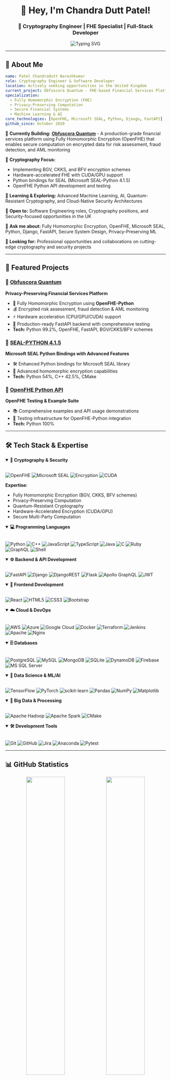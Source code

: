 <div align="center">

# 👋 Hey, I'm Chandra Dutt Patel!

### 🔐 Cryptography Engineer | FHE Specialist | Full-Stack Developer

<img src="https://readme-typing-svg.herokuapp.com?font=Fira+Code&weight=600&size=28&duration=3000&pause=1000&color=00D9FF&center=true&vCenter=true&width=800&lines=Fully+Homomorphic+Encryption+Expert;Building+Privacy-Preserving+Financial+Systems;OpenFHE+%7C+SEAL+%7C+Quantum-Resistant+Cryptography;Open+to+UK+Opportunities" alt="Typing SVG" />

</div>

---

## 🎯 About Me

```yaml
name: Patel Chandradutt Nareshkumar
role: Cryptography Engineer & Software Developer
location: Actively seeking opportunities in the United Kingdom
current_project: Obfuscora Quantum - FHE-based Financial Services Platform
specialization: 
  - Fully Homomorphic Encryption (FHE)
  - Privacy-Preserving Computation
  - Secure Financial Systems
  - Machine Learning & AI
core_technologies: [OpenFHE, Microsoft SEAL, Python, Django, FastAPI]
github_since: October 2020
```

🔭 **Currently Building:** [**Obfuscora Quantum**](https://github.com/chandradutt5746/obfuscora-quantum) - A production-grade financial services platform using Fully Homomorphic Encryption (OpenFHE) that enables secure computation on encrypted data for risk assessment, fraud detection, and AML monitoring  

🔐 **Cryptography Focus:**
- Implementing BGV, CKKS, and BFV encryption schemes
- Hardware-accelerated FHE with CUDA/GPU support
- Python bindings for SEAL (Microsoft SEAL-Python 4.1.5)
- OpenFHE Python API development and testing

🌱 **Learning & Exploring:** Advanced Machine Learning, AI, Quantum-Resistant Cryptography, and Cloud-Native Security Architectures  

💼 **Open to:** Software Engineering roles, Cryptography positions, and Security-focused opportunities in the UK  

💬 **Ask me about:** Fully Homomorphic Encryption, OpenFHE, Microsoft SEAL, Python, Django, FastAPI, Secure System Design, Privacy-Preserving ML

🤝 **Looking for:** Professional opportunities and collaborations on cutting-edge cryptography and security projects

---

## 🔬 Featured Projects

### 🌟 [Obfuscora Quantum](https://github.com/chandradutt5746/obfuscora-quantum)
**Privacy-Preserving Financial Services Platform**
- 🔐 Fully Homomorphic Encryption using **OpenFHE-Python**
- 💰 Encrypted risk assessment, fraud detection & AML monitoring
- ⚡ Hardware acceleration (CPU/GPU/CUDA) support
- 🎯 Production-ready FastAPI backend with comprehensive testing
- **Tech:** Python 99.2%, OpenFHE, FastAPI, BGV/CKKS/BFV schemes

### 🔧 [SEAL-PYTHON 4.1.5](https://github.com/chandradutt5746/SEAL-PYTHON-4.1.5)
**Microsoft SEAL Python Bindings with Advanced Features**
- 🛠️ Enhanced Python bindings for Microsoft SEAL library
- 🔐 Advanced homomorphic encryption capabilities
- **Tech:** Python 54%, C++ 42.5%, CMake

### 🧪 [OpenFHE Python API](https://github.com/chandradutt5746/openfhe-python-api)
**OpenFHE Testing & Example Suite**
- 📚 Comprehensive examples and API usage demonstrations
- 🧪 Testing infrastructure for OpenFHE-Python integration
- **Tech:** Python 100%

---

## 🛠️ Tech Stack & Expertise

<details open>
<summary><b>🔐 Cryptography & Security</b></summary>
<br>

![OpenFHE](https://img.shields.io/badge/OpenFHE-Fully_Homomorphic_Encryption-blue?style=for-the-badge)
![Microsoft SEAL](https://img.shields.io/badge/Microsoft_SEAL-Cryptography-0078D4?style=for-the-badge)
![Encryption](https://img.shields.io/badge/FHE-BGV%20%7C%20CKKS%20%7C%20BFV-red?style=for-the-badge)
![CUDA](https://img.shields.io/badge/CUDA-GPU_Acceleration-76B900?style=for-the-badge&logo=nvidia&logoColor=white)

**Expertise:**
- Fully Homomorphic Encryption (BGV, CKKS, BFV schemes)
- Privacy-Preserving Computation
- Quantum-Resistant Cryptography
- Hardware-Accelerated Encryption (CUDA/GPU)
- Secure Multi-Party Computation

</details>

<details open>
<summary><b>💻 Programming Languages</b></summary>
<br>

![Python](https://img.shields.io/badge/Python-Expert-3670A0?style=for-the-badge&logo=python&logoColor=ffdd54)
![C++](https://img.shields.io/badge/C++-%2300599C.svg?style=for-the-badge&logo=c%2B%2B&logoColor=white)
![JavaScript](https://img.shields.io/badge/JavaScript-%23323330.svg?style=for-the-badge&logo=javascript&logoColor=%23F7DF1E)
![TypeScript](https://img.shields.io/badge/TypeScript-%23007ACC.svg?style=for-the-badge&logo=typescript&logoColor=white)
![Java](https://img.shields.io/badge/Java-%23ED8B00.svg?style=for-the-badge&logo=openjdk&logoColor=white)
![C](https://img.shields.io/badge/C-%2300599C.svg?style=for-the-badge&logo=c&logoColor=white)
![Ruby](https://img.shields.io/badge/Ruby-%23CC342D.svg?style=for-the-badge&logo=ruby&logoColor=white)
![GraphQL](https://img.shields.io/badge/GraphQL-E10098?style=for-the-badge&logo=graphql&logoColor=white)
![Shell](https://img.shields.io/badge/Shell_Script-121011?style=for-the-badge&logo=gnu-bash&logoColor=white)

</details>

<details open>
<summary><b>⚙️ Backend & API Development</b></summary>
<br>

![FastAPI](https://img.shields.io/badge/FastAPI-005571?style=for-the-badge&logo=fastapi)
![Django](https://img.shields.io/badge/Django-%23092E20.svg?style=for-the-badge&logo=django&logoColor=white)
![DjangoREST](https://img.shields.io/badge/Django_REST-ff1709?style=for-the-badge&logo=django&logoColor=white&color=ff1709&labelColor=gray)
![Flask](https://img.shields.io/badge/Flask-%23000.svg?style=for-the-badge&logo=flask&logoColor=white)
![Apollo GraphQL](https://img.shields.io/badge/Apollo_GraphQL-311C87?style=for-the-badge&logo=apollo-graphql)
![JWT](https://img.shields.io/badge/JWT-black?style=for-the-badge&logo=JSON%20web%20tokens)

</details>

<details open>
<summary><b>🎨 Frontend Development</b></summary>
<br>

![React](https://img.shields.io/badge/React-%2320232a.svg?style=for-the-badge&logo=react&logoColor=%2361DAFB)
![HTML5](https://img.shields.io/badge/HTML5-%23E34F26.svg?style=for-the-badge&logo=html5&logoColor=white)
![CSS3](https://img.shields.io/badge/CSS3-%231572B6.svg?style=for-the-badge&logo=css3&logoColor=white)
![Bootstrap](https://img.shields.io/badge/Bootstrap-%238511FA.svg?style=for-the-badge&logo=bootstrap&logoColor=white)

</details>

<details open>
<summary><b>☁️ Cloud & DevOps</b></summary>
<br>

![AWS](https://img.shields.io/badge/AWS-%23FF9900.svg?style=for-the-badge&logo=amazon-aws&logoColor=white)
![Azure](https://img.shields.io/badge/Azure-%230072C6.svg?style=for-the-badge&logo=microsoftazure&logoColor=white)
![Google Cloud](https://img.shields.io/badge/Google_Cloud-%234285F4.svg?style=for-the-badge&logo=google-cloud&logoColor=white)
![Docker](https://img.shields.io/badge/Docker-%230db7ed.svg?style=for-the-badge&logo=docker&logoColor=white)
![Terraform](https://img.shields.io/badge/Terraform-%235835CC.svg?style=for-the-badge&logo=terraform&logoColor=white)
![Jenkins](https://img.shields.io/badge/Jenkins-%232C5263.svg?style=for-the-badge&logo=jenkins&logoColor=white)
![Apache](https://img.shields.io/badge/Apache-%23D42029.svg?style=for-the-badge&logo=apache&logoColor=white)
![Nginx](https://img.shields.io/badge/Nginx-%23009639.svg?style=for-the-badge&logo=nginx&logoColor=white)

</details>

<details open>
<summary><b>🗄️ Databases</b></summary>
<br>

![PostgreSQL](https://img.shields.io/badge/PostgreSQL-%23316192.svg?style=for-the-badge&logo=postgresql&logoColor=white)
![MySQL](https://img.shields.io/badge/MySQL-4479A1.svg?style=for-the-badge&logo=mysql&logoColor=white)
![MongoDB](https://img.shields.io/badge/MongoDB-%234ea94b.svg?style=for-the-badge&logo=mongodb&logoColor=white)
![SQLite](https://img.shields.io/badge/SQLite-%2307405e.svg?style=for-the-badge&logo=sqlite&logoColor=white)
![DynamoDB](https://img.shields.io/badge/DynamoDB-4053D6?style=for-the-badge&logo=Amazon%20DynamoDB&logoColor=white)
![Firebase](https://img.shields.io/badge/Firebase-a08021?style=for-the-badge&logo=firebase&logoColor=ffcd34)
![MS SQL Server](https://img.shields.io/badge/SQL_Server-CC2927?style=for-the-badge&logo=microsoft%20sql%20server&logoColor=white)

</details>

<details open>
<summary><b>🤖 Data Science & ML/AI</b></summary>
<br>

![TensorFlow](https://img.shields.io/badge/TensorFlow-%23FF6F00.svg?style=for-the-badge&logo=TensorFlow&logoColor=white)
![PyTorch](https://img.shields.io/badge/PyTorch-%23EE4C2C.svg?style=for-the-badge&logo=PyTorch&logoColor=white)
![scikit-learn](https://img.shields.io/badge/scikit--learn-%23F7931E.svg?style=for-the-badge&logo=scikit-learn&logoColor=white)
![Pandas](https://img.shields.io/badge/Pandas-%23150458.svg?style=for-the-badge&logo=pandas&logoColor=white)
![NumPy](https://img.shields.io/badge/NumPy-%23013243.svg?style=for-the-badge&logo=numpy&logoColor=white)
![Matplotlib](https://img.shields.io/badge/Matplotlib-%23ffffff.svg?style=for-the-badge&logo=Matplotlib&logoColor=black)

</details>

<details open>
<summary><b>🔧 Big Data & Processing</b></summary>
<br>

![Apache Hadoop](https://img.shields.io/badge/Hadoop-66CCFF?style=for-the-badge&logo=apachehadoop&logoColor=black)
![Apache Spark](https://img.shields.io/badge/Spark-FDEE21?style=for-the-badge&logo=apachespark&logoColor=black)
![CMake](https://img.shields.io/badge/CMake-%23008FBA.svg?style=for-the-badge&logo=cmake&logoColor=white)

</details>

<details open>
<summary><b>🛠️ Development Tools</b></summary>
<br>

![Git](https://img.shields.io/badge/Git-%23F05033.svg?style=for-the-badge&logo=git&logoColor=white)
![GitHub](https://img.shields.io/badge/GitHub-%23121011.svg?style=for-the-badge&logo=github&logoColor=white)
![Jira](https://img.shields.io/badge/Jira-%230A0FFF.svg?style=for-the-badge&logo=jira&logoColor=white)
![Anaconda](https://img.shields.io/badge/Anaconda-%2344A833.svg?style=for-the-badge&logo=anaconda&logoColor=white)
![Pytest](https://img.shields.io/badge/pytest-%23ffffff.svg?style=for-the-badge&logo=pytest&logoColor=2f9fe3)

</details>

---

## 📊 GitHub Statistics

<div align="center">
  
<img width="49%" src="https://github-readme-stats.vercel.app/api?username=chandradutt5746&show_icons=true&theme=tokyonight&hide_border=true&count_private=true&include_all_commits=true" />
<img width="49%" src="https://github-readme-streak-stats.herokuapp.com/?user=chandradutt5746&theme=tokyonight&hide_border=true" />

<img width="70%" src="https://github-readme-stats.vercel.app/api/top-langs/?username=chandradutt5746&theme=tokyonight&hide_border=true&layout=compact&langs_count=10" />

</div>

---

## 🏆 GitHub Trophies

<div align="center">
  
![](https://github-profile-trophy.vercel.app/?username=chandradutt5746&theme=tokyonight&no-frame=true&no-bg=false&margin-w=4&row=1)

</div>

---

## 🔝 Top Contributed Repositories

<div align="center">
  
![](https://github-contributor-stats.vercel.app/api?username=chandradutt5746&limit=5&theme=tokyonight&combine_all_yearly_contributions=true)

</div>

---

## 📈 Activity Graph

<div align="center">
  
[![Chandra's github activity graph](https://github-readme-activity-graph.vercel.app/graph?username=chandradutt5746&theme=tokyo-night&hide_border=true)](https://github.com/chandradutt5746)

</div>

---

## 💡 What I'm Working On

### 🔐 Obfuscora Quantum - Production FHE Platform
Building a **Fully Homomorphic Encryption** platform for financial services:

- ✅ **BGV Scheme Implementation** - Integer arithmetic for risk assessment
- ✅ **CKKS Scheme Integration** - Real number computation for fraud detection  
- ✅ **BFV Scheme Support** - Large integer operations for AML monitoring
- ✅ **Hardware Acceleration** - CUDA/GPU support for 10x+ performance gains
- ✅ **FastAPI Backend** - Production-ready REST API with comprehensive testing
- 🔄 **Batch Processing** - Handle 400+ customer records/second
- 🔄 **Mock Fallback System** - Graceful degradation when OpenFHE unavailable

**Key Achievement:** Successfully implemented privacy-preserving computation that allows financial calculations on encrypted data without ever exposing sensitive information.

---

## 🎓 Technical Expertise Highlights

### Cryptography & Security
- **Fully Homomorphic Encryption (FHE):** OpenFHE, Microsoft SEAL
- **Encryption Schemes:** BGV, CKKS, BFV, modular arithmetic
- **Performance Optimization:** GPU acceleration, batch processing, parallel computation
- **Security Levels:** 128-bit, 192-bit, 256-bit encryption parameters

### Software Engineering
- **Backend Architecture:** FastAPI, Django REST Framework, microservices
- **API Design:** RESTful APIs, GraphQL, JWT authentication
- **Testing:** Pytest, integration testing, performance benchmarking
- **DevOps:** Docker, CI/CD, cloud deployment (AWS/Azure/GCP)

### Data Science & ML
- **Libraries:** TensorFlow, PyTorch, scikit-learn, Pandas, NumPy
- **Focus:** Privacy-preserving ML, secure model inference
- **Big Data:** Hadoop, Spark for large-scale processing

---

## 🌐 Connect With Me

<div align="center">
  
[![LinkedIn](https://img.shields.io/badge/LinkedIn-%230077B5.svg?style=for-the-badge&logo=linkedin&logoColor=white)](https://linkedin.com/in/cnpatel5746)
[![GitHub](https://img.shields.io/badge/GitHub-%23121011.svg?style=for-the-badge&logo=github&logoColor=white)](https://github.com/chandradutt5746)
[![Email](https://img.shields.io/badge/Email-D14836?style=for-the-badge&logo=gmail&logoColor=white)](mailto:cnpatel5746@gmail.com)

</div>

---

## 💼 Professional Summary

🎯 **Cryptography Engineer** with hands-on expertise in **Fully Homomorphic Encryption**, privacy-preserving computation, and secure system design. Currently developing production-grade FHE solutions for financial services using **OpenFHE** and **Microsoft SEAL**.

🔐 **Core Competencies:**
- Building privacy-preserving systems that compute on encrypted data
- Implementing BGV, CKKS, and BFV encryption schemes in production
- Hardware acceleration with CUDA/GPU for cryptographic operations
- Full-stack development with Python, FastAPI, Django, and React
- Cloud-native architecture on AWS, Azure, and GCP

🌍 **Currently seeking Software Engineering and Cryptography roles in the United Kingdom** - Open to opportunities in cybersecurity, fintech, privacy tech, and cryptography-focused companies.

---

<div align="center">
  
### 🔐 Privacy-Preserving Computation | Cryptography Engineering | Secure System Design

**"Building the future of privacy-preserving technology, one encrypted computation at a time"**

![Profile Views](https://komarev.com/ghpvc/?username=chandradutt5746&color=blueviolet&style=for-the-badge&label=Profile+Views)
![GitHub Followers](https://img.shields.io/github/followers/chandradutt5746?style=for-the-badge&color=blue&label=Followers)
![GitHub User's stars](https://img.shields.io/github/stars/chandradutt5746?style=for-the-badge&color=yellow&label=Total+Stars)

---

⭐️ From [chandradutt5746](https://github.com/chandradutt5746) | **Member since October 2020**

*Interested in Fully Homomorphic Encryption, Privacy Tech, or Security Engineering? Let's collaborate!* 🚀🔐

</div>
